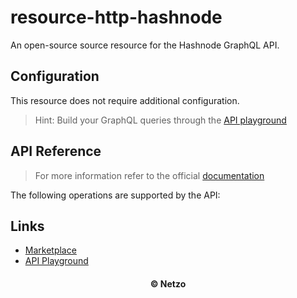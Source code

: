 # resource-http-hashnode

An open-source source resource for the Hashnode GraphQL API.

## Configuration

This resource does not require additional configuration.

> Hint: Build your GraphQL queries through the
> [API playground](https://api.hashnode.com/)

## API Reference

> For more information refer to the official [documentation](#links)

The following operations are supported by the API:

## Links

- [Marketplace](https://app.netzo.io/resources/resource-http-hashnode)
- [API Playground](https://api.hashnode.com/)

<div align="center">
  <h4>© Netzo</h4>
</div>
